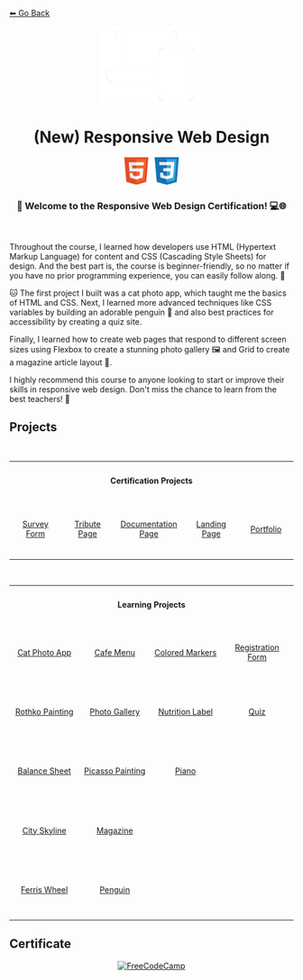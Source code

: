 [⬅ Go Back](https://github.com/JpMunhozOliveira#courses)
 
<p align="center">
  <a href="https://www.freecodecamp.org/learn/2022/responsive-web-design/">
    <img src="https://github.com/JpMunhozOliveira/JpMunhozOliveira/blob/main/resources/icons/courses/freecodecamp/Web_Development_Icon.png" alt="FreeCodeCamp" width="177.23" height="138.38"/>
  </a>
</p>

<h1 align="center">(New) Responsive Web Design</h1>

<p align="center">
  <a href="#"><img readonly src="https://github.com/JpMunhozOliveira/JpMunhozOliveira/blob/main/resources/icons/programming/html5/html5-original.svg" alt="Html Logo" width="50" height="50"></a>
  <a href="#"><img src="https://github.com/JpMunhozOliveira/JpMunhozOliveira/blob/main/resources/icons/programming/css3/css3-original.svg" alt="Css Logo" width="50" height="50"></a>
</p>

<h3 align="center">
👋 Welcome to the Responsive Web Design Certification! 💻🌐
</h3><br>

Throughout the course, I learned how developers use HTML (Hypertext Markup Language) for content and CSS (Cascading Style Sheets) for design. And the best part is, the course is beginner-friendly, so no matter if you have no prior programming experience, you can easily follow along. 🤗

🐱 The first project I built was a cat photo app, which taught me the basics of HTML and CSS. Next, I learned more advanced techniques like CSS variables by building an adorable penguin 🐧 and also best practices for accessibility by creating a quiz site.

Finally, I learned how to create web pages that respond to different screen sizes using Flexbox to create a stunning photo gallery 🖼️ and Grid to create a magazine article layout 📰.

I highly recommend this course to anyone looking to start or improve their skills in responsive web design. Don't miss the chance to learn from the best teachers! 🚀

## Projects 
 
<div align="center">
  <br />
 <table>
  
 <!-------------------------------Header-------------------------------->
  
  <tr>
   <th colspan="5" height="60"> Certification Projects </th>
  </tr>
  
 <!------------------------------Projects------------------------------->
  
  <tr>
   <td align="center" width="126" height="100">
      <a href="SurveyForm"> Survey Form </a>
   </td>
   <td align="center" width="126">
      <a href="TributePage"> Tribute Page </a>
   </td>
   <td align="center" width="126">
      <a href="DocumentationPage"> Documentation Page </a>
   </td>
   <td align="center" width="126">
      <a href="LandingPage"> Landing Page </a>
   </td>
   <td align="center" width="126">
      <a href="Portfolio"> Portfolio </a>
   </td>
  </tr>
 </table>
 
 <br />
 <!---------------------------- Nova Tabela------------------------------->
 
 <table>
  
  <!-------------------------------Header-------------------------------->
  
  <tr>
   <th colspan="4" height="60"> Learning Projects </th>
  </tr>
  
  <!------------------------------Projects------------------------------->
  <tr>
   <td align="center" width="126" height="100">
      <a href="CatPhotoApp"> Cat Photo App </a>
   </td>
   <td align="center" width="126">
      <a href="CafeMenu"> Cafe Menu </a>
   </td>
   <td align="center" width="126">
      <a href="ColoredMarkers"> Colored Markers </a>
   </td>
   <td align="center" width="126">
      <a href="RegistrationForm"> Registration Form </a>
   </td>
  </tr>
  
  <tr>
   <td align="center" height="100">
      <a href="RothkoPainting"> Rothko Painting </a>
   </td>
   <td align="center">
      <a href="PhotoGallery"> Photo Gallery </a>
   </td>
   <td align="center" >
      <a href="NutritionLabel"> Nutrition Label </a>
   </td>
   <td align="center">
      <a href="Quiz"> Quiz </a>
   </td>
  </tr>
  
  <tr>
   <td align="center" height="100">
      <a href="BalanceSheet"> Balance Sheet </a>
   </td>
   <td align="center">
      <a href="PicassoPainting"> Picasso Painting </a>
   </td>
   <td align="center">
      <a href="Piano"> Piano </a>
   </td>
   <td></td>
  </tr>
  
  <tr>
   <td align="center" height="100">
      <a href="CitySkyline"> City Skyline </a>
   </td>
   <td align="center">
      <a href="Magazine"> Magazine </a>
   </td>
   <td></td>
   <td></td>
  </tr>
  
   <tr>
   <td align="center" height="100">
      <a href="FerrisWheel"> Ferris Wheel </a>
   </td>
   <td align="center">
      <a href="Penguin"> Penguin </a>
   </td>
   <td></td>
   <td></td>
  </tr>
  
 </table>
</div>

## Certificate

<p align="center">
  <a href="https://freecodecamp.org/certification/fcc1082f1d2-0935-4dfc-87a9-226bd15a2abf/responsive-web-design">
    <img src="https://github.com/JpMunhozOliveira/Responsive-Web-Design/blob/main/Certificate.jpeg" alt="FreeCodeCamp" width="750" />
  </a>
</p>
